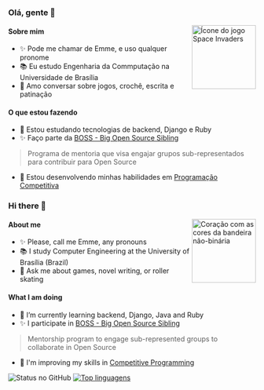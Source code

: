 ### Olá, gente 👋

<img align='right' alt="Ícone do jogo Space Invaders" src="https://media.giphy.com/media/KY2ZMhnCxP008/giphy.gif" width="130"/>

#### Sobre mim

- ✨ Pode me chamar de Emme, e uso qualquer pronome
- 📚 Eu estudo Engenharia da Commputação na Universidade de Brasília
- 💬 Amo conversar sobre jogos, crochê, escrita e patinação


#### O que estou fazendo

- 🌱 Estou estudando tecnologias de backend, Django e Ruby
- ✨ Faço parte da [BOSS - Big Open Source Sibling](https://github.com/BOSS-BigOpenSourceSibling)
> Programa de mentoria que visa engajar grupos sub-representados para contribuir para Open Source
- 🚀 Estou desenvolvendo minhas habilidades em [Programação Competitiva](https://github.com/emmenezes/programacao-competitiva)


### Hi there 👋

<img align='right' alt="Coração com as cores da bandeira não-binária" src="https://media.giphy.com/media/RKN7yDEExVC5t8TJPd/source.gif" width="130"/>

#### About me

- ✨ Please, call me Emme, any pronouns
- 📚 I study Computer Engineering at the University of Brasília (Brazil)
- 💬 Ask me about games, novel writing, or roller skating 

#### What I am doing

- 🌱 I’m currently learning backend, Django, Java and Ruby
- ✨ I participate in [BOSS - Big Open Source Sibling](https://github.com/BOSS-BigOpenSourceSibling)
> Mentorship program to engage sub-represented groups to collaborate in Open Source
- 🚀 I'm improving my skills in [Competitive Programming](https://github.com/emmenezes/programacao-competitiva)

![Status no GitHub](https://github-readme-stats.vercel.app/api?username=emmenezes)
[![Top linguagens](https://github-readme-stats.vercel.app/api/top-langs/?username=emmenezes&langs_count=8&layout=compact)](https://github.com/emmenezes/github-readme-stats)

